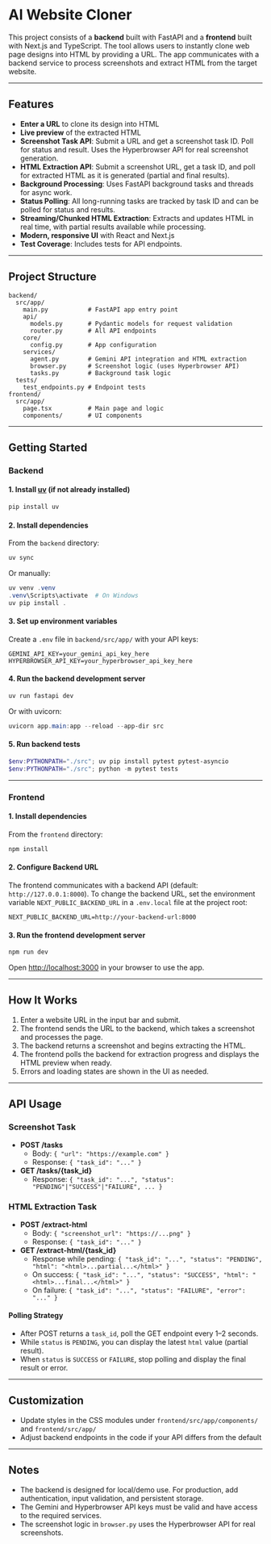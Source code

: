 # AI Website Cloner

This project consists of a **backend** built with FastAPI and a **frontend** built with Next.js and TypeScript. The tool allows users to instantly clone web page designs into HTML by providing a URL. The app communicates with a backend service to process screenshots and extract HTML from the target website.

---

## Features

- **Enter a URL** to clone its design into HTML
- **Live preview** of the extracted HTML
- **Screenshot Task API**: Submit a URL and get a screenshot task ID. Poll for status and result. Uses the Hyperbrowser API for real screenshot generation.
- **HTML Extraction API**: Submit a screenshot URL, get a task ID, and poll for extracted HTML as it is generated (partial and final results).
- **Background Processing**: Uses FastAPI background tasks and threads for async work.
- **Status Polling**: All long-running tasks are tracked by task ID and can be polled for status and results.
- **Streaming/Chunked HTML Extraction**: Extracts and updates HTML in real time, with partial results available while processing.
- **Modern, responsive UI** with React and Next.js
- **Test Coverage**: Includes tests for API endpoints.

---

## Project Structure

```
backend/
  src/app/
    main.py           # FastAPI app entry point
    api/
      models.py       # Pydantic models for request validation
      router.py       # All API endpoints
    core/
      config.py       # App configuration
    services/
      agent.py        # Gemini API integration and HTML extraction
      browser.py      # Screenshot logic (uses Hyperbrowser API)
      tasks.py        # Background task logic
  tests/
    test_endpoints.py # Endpoint tests
frontend/
  src/app/
    page.tsx          # Main page and logic
    components/       # UI components
```

---

## Getting Started

### Backend

#### 1. Install [uv](https://github.com/astral-sh/uv) (if not already installed)

```powershell
pip install uv
```

#### 2. Install dependencies

From the `backend` directory:

```powershell
uv sync
```

Or manually:

```powershell
uv venv .venv
.venv\Scripts\activate  # On Windows
uv pip install .
```

#### 3. Set up environment variables

Create a `.env` file in `backend/src/app/` with your API keys:

```
GEMINI_API_KEY=your_gemini_api_key_here
HYPERBROWSER_API_KEY=your_hyperbrowser_api_key_here
```

#### 4. Run the backend development server

```powershell
uv run fastapi dev
```

Or with uvicorn:

```powershell
uvicorn app.main:app --reload --app-dir src
```

#### 5. Run backend tests

```powershell
$env:PYTHONPATH="./src"; uv pip install pytest pytest-asyncio
$env:PYTHONPATH="./src"; python -m pytest tests
```

---

### Frontend

#### 1. Install dependencies

From the `frontend` directory:

```powershell
npm install
```

#### 2. Configure Backend URL

The frontend communicates with a backend API (default: `http://127.0.0.1:8000`). To change the backend URL, set the environment variable `NEXT_PUBLIC_BACKEND_URL` in a `.env.local` file at the project root:

```
NEXT_PUBLIC_BACKEND_URL=http://your-backend-url:8000
```

#### 3. Run the frontend development server

```powershell
npm run dev
```

Open [http://localhost:3000](http://localhost:3000) in your browser to use the app.

---

## How It Works

1. Enter a website URL in the input bar and submit.
2. The frontend sends the URL to the backend, which takes a screenshot and processes the page.
3. The backend returns a screenshot and begins extracting the HTML.
4. The frontend polls the backend for extraction progress and displays the HTML preview when ready.
5. Errors and loading states are shown in the UI as needed.

---

## API Usage

### Screenshot Task

- **POST /tasks**
  - Body: `{ "url": "https://example.com" }`
  - Response: `{ "task_id": "..." }`
- **GET /tasks/{task_id}**
  - Response: `{ "task_id": "...", "status": "PENDING"|"SUCCESS"|"FAILURE", ... }`

### HTML Extraction Task

- **POST /extract-html**
  - Body: `{ "screenshot_url": "https://...png" }`
  - Response: `{ "task_id": "..." }`
- **GET /extract-html/{task_id}**
  - Response while pending: `{ "task_id": "...", "status": "PENDING", "html": "<html>...partial...</html>" }`
  - On success: `{ "task_id": "...", "status": "SUCCESS", "html": "<html>...final...</html>" }`
  - On failure: `{ "task_id": "...", "status": "FAILURE", "error": "..." }`

#### Polling Strategy

- After POST returns a `task_id`, poll the GET endpoint every 1–2 seconds.
- While `status` is `PENDING`, you can display the latest `html` value (partial result).
- When `status` is `SUCCESS` or `FAILURE`, stop polling and display the final result or error.

---

## Customization

- Update styles in the CSS modules under `frontend/src/app/components/` and `frontend/src/app/`
- Adjust backend endpoints in the code if your API differs from the default

---

## Notes

- The backend is designed for local/demo use. For production, add authentication, input validation, and persistent storage.
- The Gemini and Hyperbrowser API keys must be valid and have access to the required services.
- The screenshot logic in `browser.py` uses the Hyperbrowser API for real screenshots.
